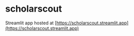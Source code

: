 # scholarscout

Streamlit app hosted at [https://scholarscout.streamlit.app](https://scholarscout.streamlit.app)